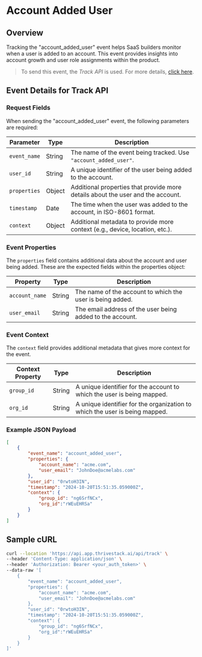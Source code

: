 # Account Added User

## Overview

Tracking the "account_added_user" event helps SaaS builders monitor when a user is added to an account. This event provides insights into account growth and user role assignments within the product.

> To send this event, the _Track API_ is used. For more details, [click here](/getting-started/analyze/instrumentation/events/event-tracking).

</hr>

## Event Details for Track API

### Request Fields

When sending the "account_added_user" event, the following parameters are required:

| Parameter   | Type   | Description                                                                                     |
|-------------|--------|-------------------------------------------------------------------------------------------------|
| `event_name`  | String | The name of the event being tracked. Use `"account_added_user"`.                                   |
| `user_id`    | String | A unique identifier of the user being added to the account.                                       |
| `properties`  | Object | Additional properties that provide more details about the user and the account.                   |
| `timestamp`   | Date   | The time when the user was added to the account, in ISO-8601 format.                              |
| `context` | Object | Additional metadata to provide more context (e.g., device, location, etc.).                 |

### Event Properties

The `properties` field contains additional data about the account and user being added. These are the expected fields within the properties object:

| Property          | Type   | Description                                                |
|-------------------|--------|------------------------------------------------------------|
| `account_name`      | String | The name of the account to which the user is being added.   |
| `user_email`        | String | The email address of the user being added to the account.   |


### Event Context

The `context` field provides additional metadata that gives more context for the event.

| Context Property   | Type   | Description                                                               |
|--------------------|--------|---------------------------------------------------------------------------|
| `group_id`           | String | A unique identifier for the account to which the user is being mapped.     |
| `org_id`           | String | A unique identifier for the organization to which the user is being mapped.     |

### Example JSON Payload
```json
[
    {
        "event_name": "account_added_user",
        "properties": {
            "account_name": "acme.com",
            "user_email": "JohnDoe@acmelabs.com"
        },
        "user_id": "0rwtoH3IN",
        "timestamp": "2024-10-20T15:51:35.059000Z",
        "context": {
            "group_id": "ng6SrfNCx",
            "org_id":"rWEuEHRSa"
        }
    }
]
```

</hr>

##  Sample cURL

```bash
curl --location 'https://api.app.thrivestack.ai/api/track' \
--header 'Content-Type: application/json' \
--header 'Authorization: Bearer <your_auth_token>' \
--data-raw '[
    {
        "event_name": "account_added_user",
        "properties": {
            "account_name": "acme.com",
            "user_email": "JohnDoe@acmelabs.com"
        },
        "user_id": "0rwtoH3IN",
        "timestamp": "2024-10-20T15:51:35.059000Z",
        "context": {
            "group_id": "ng6SrfNCx",
            "org_id":"rWEuEHRSa"
        }
    }
]'
```